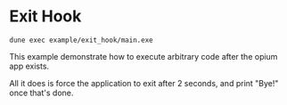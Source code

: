 # Exit Hook

```
dune exec example/exit_hook/main.exe
```

This example demonstrate how to execute arbitrary code after the opium app exists.

All it does is force the application to exit after 2 seconds, and print "Bye!" once that's done.

